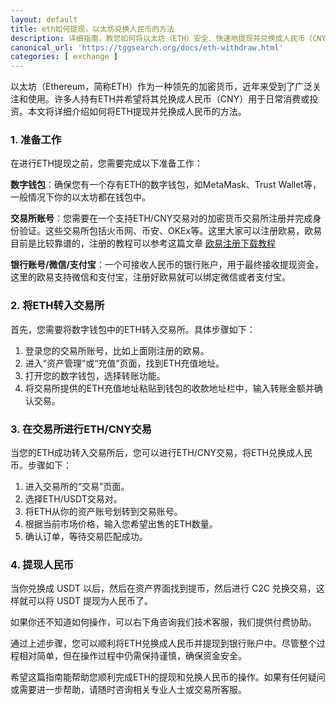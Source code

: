 ```yaml
---
layout: default
title: eth如何提现，以太坊兑换人民币的方法
description: 详细指南，教您如何将以太坊（ETH）安全、快速地提现并兑换成人民币（CNY）。包括准备工作、转账步骤、交易所交易、人民币提现及注意事项，确保您在操作过程中顺利完成每一步。
canonical_url: 'https://tggsearch.org/docs/eth-withdraw.html'
categories: [ exchange ]
---
```

以太坊（Ethereum，简称ETH）作为一种领先的加密货币，近年来受到了广泛关注和使用。许多人持有ETH并希望将其兑换成人民币（CNY）用于日常消费或投资。本文将详细介绍如何将ETH提现并兑换成人民币的方法。

### 1. 准备工作
在进行ETH提现之前，您需要完成以下准备工作：

**数字钱包**：确保您有一个存有ETH的数字钱包，如MetaMask、Trust Wallet等，一般情况下你的以太坊都在钱包中。

**交易所账号**：您需要在一个支持ETH/CNY交易对的加密货币交易所注册并完成身份验证。这些交易所包括火币网、币安、OKEx等。这里大家可以注册欧易，欧易目前是比较靠谱的，注册的教程可以参考这篇文章 [欧易注册下载教程](./okx-install.html)

**银行账号/微信/支付宝**：一个可接收人民币的银行账户，用于最终接收提现资金，这里的欧易支持微信和支付宝，注册好欧易就可以绑定微信或者支付宝。

### 2. 将ETH转入交易所
首先，您需要将数字钱包中的ETH转入交易所。具体步骤如下：

1. 登录您的交易所账号，比如上面刚注册的欧易。
2. 进入“资产管理”或“充值”页面，找到ETH充值地址。
3. 打开您的数字钱包，选择转账功能。
4. 将交易所提供的ETH充值地址粘贴到钱包的收款地址栏中，输入转账金额并确认交易。

### 3. 在交易所进行ETH/CNY交易
当您的ETH成功转入交易所后，您可以进行ETH/CNY交易，将ETH兑换成人民币。步骤如下：

1. 进入交易所的“交易”页面。
2. 选择ETH/USDT交易对。
3. 将ETH从你的资产账号划转到交易账号。
4. 根据当前市场价格，输入您希望出售的ETH数量。
5. 确认订单，等待交易匹配成功。

### 4. 提现人民币
当你兑换成 USDT 以后，然后在资产界面找到提币，然后进行 C2C 兑换交易，这样就可以将 USDT 提现为人民币了。

如果你还不知道如何操作，可以右下角咨询我们技术客服，我们提供付费协助。

通过上述步骤，您可以顺利将ETH兑换成人民币并提现到银行账户中。尽管整个过程相对简单，但在操作过程中仍需保持谨慎，确保资金安全。

希望这篇指南能帮助您顺利完成ETH的提现和兑换人民币的操作。如果有任何疑问或需要进一步帮助，请随时咨询相关专业人士或交易所客服。

